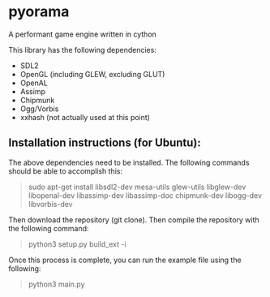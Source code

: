 # pyorama
A performant game engine written in cython

This library has the following dependencies:
* SDL2
* OpenGL (including GLEW, excluding GLUT)
* OpenAL
* Assimp
* Chipmunk
* Ogg/Vorbis
* xxhash (not actually used at this point)

## Installation instructions (for Ubuntu):
The above dependencies need to be installed. The following commands should be able to accomplish this:
> sudo apt-get install libsdl2-dev mesa-utils glew-utils libglew-dev libopenal-dev libassimp-dev libassimp-doc chipmunk-dev libogg-dev libvorbis-dev

Then download the repository (git clone).
Then compile the repository with the following command:
> python3 setup.py build_ext -i

Once this process is complete, you can run the example file using the following:
> python3 main.py
